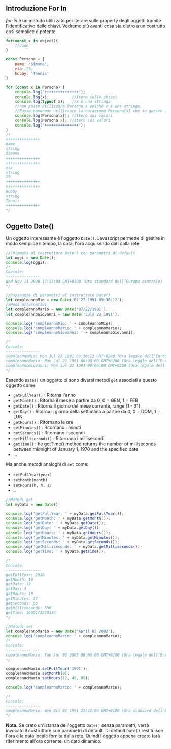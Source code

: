 ## Introduzione For In

*for-in* è un metodo utilizzato per iterare sulle property degli oggetti tramite l'identificativo delle chiavi.
Vedremo più avanti cosa sta dietro a un costrutto così semplice e potente

```js
for(const x in object){
    //code
}
```

```js
const Persona = {
    name: 'Simone',
    eta: 23,
    hobby: 'Tennis'
}

for (const x in Persona) {
    console.log('+++++++++++++++');
    console.log(x);          //Itero sulle chiavi
    console.log(typeof x);   //x è una stringa
    //non posso utilizzare Persona.x poichè x è una stringa.
    //Posso comunque utilizzare la notazione Persona[x] che in questo i torna comodo
    console.log(Persona[x]); //Itero sui valori
    console.log(Persona.x); //Itero sui valori
    console.log('+++++++++++++++');
}
/*
+++++++++++++++
name
string
Simone
+++++++++++++++
+++++++++++++++
eta
string
23
+++++++++++++++
+++++++++++++++
hobby
string
Tennis
+++++++++++++++
*/
```

## Oggetto Date()

Un oggetto interessante è l'oggetto `Date()`. Javascript permette di gestire in modo semplice il tempo, la data, l'ora acquisendo dati dalla rete.

```js
//Chiamata al costruttore Date() con parametri di default
let oggi = new Date();
console.log(oggi);
/*
Console:
---------------
Wed Nov 11 2020 17:13:04 GMT+0100 (Ora standard dell’Europa centrale)
*/

//Passaggio di parametri al costruttore Date()
let compleannoMio = new Date('07-22-1991-09:30:12'); 
//Modi alternativi
let compleannoMario = new Date('07/22/1991');
let compleannoGiovanni = new Date('July 22 1991');

console.log('compleannoMio: ' + compleannoMio);
console.log('compleannoMario: ' + compleannoMario);
console.log('compleannoGiovanni: ' + compleannoGiovanni);

/*
Console:
---------------
compleannoMio: Mon Jul 22 1991 09:30:12 GMT+0200 (Ora legale dell’Europa centrale)
compleannoMario: Mon Jul 22 1991 00:00:00 GMT+0200 (Ora legale dell’Europa centrale)
compleannoGiovanni: Mon Jul 22 1991 00:00:00 GMT+0200 (Ora legale dell’Europa centrale)
*/
```

Essendo `Date()` un oggetto ci sono diversi metodi `get` associati a questo oggetto come:

- `getFullYear()` : Ritorna l'anno
- `getMonth()` : Ritorna il mese a partire da 0, 0 = GEN, 1 = FEB
- `getDate()` : Ritorna il giorno del mese corrente, range [1 - 31]
- `getDay()` : Ritorna il giorno della settimana a partire da 0, 0 = DOM, 1 = LUN
- `getHours()` : Ritornano le ore
- `getMinutes()` : Ritornano i minuti
- `getSeconds()` : Ritornano i secondi
- `getMilliseconds()` : Ritornano i millisecondi
- `getTime()` : he getTime() method returns the number of milliseconds between midnight of January 1, 1970 and the specified date
- ...

Ma anche metodi analoghi di `set` come:
- `setFullYear(year)`
- `setMonth(month)`
- `setHours(h, m, s)`
- ..

```js
//Metodi get
let myData = new Date();

console.log('getFullYear: ' + myData.getFullYear());
console.log('getMonth: ' + myData.getMonth());
console.log('getDate: ' + myData.getDate());
console.log('getDay: ' + myData.getDay());
console.log('getHours: ' + myData.getHours());
console.log('getMinutes: ' + myData.getMinutes());
console.log('getSeconds: ' + myData.getSeconds());
console.log('getMilliseconds: ' + myData.getMilliseconds());
console.log('getTime: ' + myData.getTime());

/*
Console:
---------------
getFullYear: 2020
getMonth: 10
getDate: 12
getDay: 4
getHours: 10
getMinutes: 27
getSeconds: 50
getMilliseconds: 336
getTime: 1605173270336
*/

//Metodi set
let compleannoMario = new Date('April 02 2002');
console.log('compleannoMario: ' + compleannoMario);
/*
Console:
---------------
compleannoMario: Tue Apr 02 2002 00:00:00 GMT+0200 (Ora legale dell’Europa centrale)
*/

compleannoMario.setFullYear('1991');
compleannoMario.setMonth(9);
compleannoMario.setHours(12, 45, 09);

console.log('compleannoMario: ' + compleannoMario);

/*
Console:
---------------
compleannoMario: Wed Oct 02 1991 12:45:09 GMT+0100 (Ora standard dell’Europa centrale)
*/
```

**Nota:** Se creto un'istanza dell'oggetto `Date()` senza parametri, verrà invocato il costruttore con parametri di default. Di default `Date()` restituisce l'ora e la data locale fornita dalla rete. Quindi l'oggetto appena creato farà riferimento all'ora corrente, un dato dinamico.















